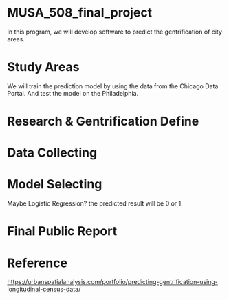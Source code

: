 # MUSA_508_final_project
In this program, we will develop software to predict the gentrification of city areas.

# Study Areas
We will train the prediction model by using the data from the Chicago Data Portal.
And test the model on the Philadelphia.

# Research & Gentrification Define


# Data Collecting 


# Model Selecting
Maybe Logistic Regression? the predicted result will be 0 or 1.

# Final Public Report

# Reference
https://urbanspatialanalysis.com/portfolio/predicting-gentrification-using-longitudinal-census-data/
